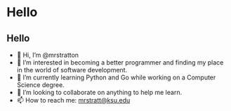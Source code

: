# Hello 
## Hello

- 👋 Hi, I’m @mrstratton
- 👀 I’m interested in becoming a better programmer and finding my place in the world of software development.
- 🌱 I’m currently learning Python and Go while working on a Computer Science degree.
- 💞️ I’m looking to collaborate on anything to help me learn.
- 📫 How to reach me: mrstratt@ksu.edu

<!---
mrstratton/mrstratton is a ✨ special ✨ repository because its `README.md` (this file) appears on your GitHub profile.
You can click the Preview link to take a look at your changes.
--->
